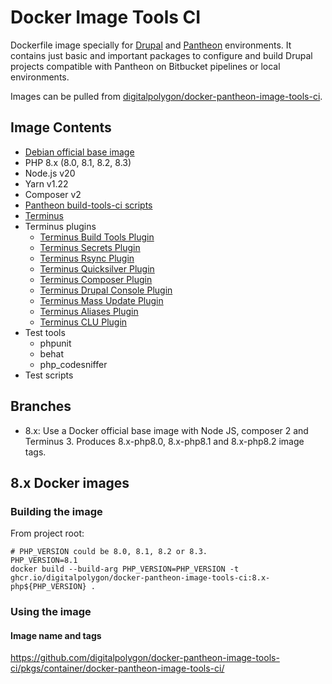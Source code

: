 # Docker Image Tools CI

Dockerfile image specially for [Drupal](https://drupal.org) and [Pantheon](https://pantheon.io) environments. It contains just basic and important packages to configure and build Drupal projects compatible with Pantheon on Bitbucket pipelines or local environments.

Images can be pulled from [digitalpolygon/docker-pantheon-image-tools-ci](https://github.com/digitalpolygon/docker-pantheon-image-tools-ci/pkgs/container/docker-pantheon-image-tools-ci).

## Image Contents

- [Debian official base image](https://hub.docker.com/_/debian/)
- PHP 8.x (8.0, 8.1, 8.2, 8.3)
- Node.js v20
- Yarn v1.22
- Composer v2
- [Pantheon build-tools-ci scripts](https://github.com/pantheon-systems/docker-build-tools-ci/tree/8.x/scripts)
- [Terminus](https://github.com/pantheon-systems/terminus)
- Terminus plugins
  - [Terminus Build Tools Plugin](https://github.com/pantheon-systems/terminus-build-tools-plugin)
  - [Terminus Secrets Plugin](https://github.com/pantheon-systems/terminus-secrets-plugin)
  - [Terminus Rsync Plugin](https://github.com/pantheon-systems/terminus-rsync-plugin)
  - [Terminus Quicksilver Plugin](https://github.com/pantheon-systems/terminus-quicksilver-plugin)
  - [Terminus Composer Plugin](https://github.com/pantheon-systems/terminus-composer-plugin)
  - [Terminus Drupal Console Plugin](https://github.com/pantheon-systems/terminus-drupal-console-plugin)
  - [Terminus Mass Update Plugin](https://github.com/pantheon-systems/terminus-mass-update)
  - [Terminus Aliases Plugin](https://github.com/pantheon-systems/terminus-aliases-plugin)
  - [Terminus CLU Plugin](https://github.com/pantheon-systems/terminus-clu-plugin)
- Test tools
  - phpunit
  - behat
  - php_codesniffer
- Test scripts

## Branches

- 8.x: Use a Docker official base image with Node JS, composer 2 and Terminus 3. Produces 8.x-php8.0, 8.x-php8.1 and 8.x-php8.2 image tags.

## 8.x Docker images

### Building the image

From project root:

```
# PHP_VERSION could be 8.0, 8.1, 8.2 or 8.3.
PHP_VERSION=8.1
docker build --build-arg PHP_VERSION=PHP_VERSION -t ghcr.io/digitalpolygon/docker-pantheon-image-tools-ci:8.x-php${PHP_VERSION} .
```

### Using the image

#### Image name and tags
https://github.com/digitalpolygon/docker-pantheon-image-tools-ci/pkgs/container/docker-pantheon-image-tools-ci/
